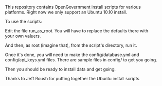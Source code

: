This repository contains OpenGovernment install scripts for various platforms.
Right now we only support an Ubuntu 10.10 install.

To use the scripts:

Edit the file run_as_root. You will have to replace the defaults there with your own valuers.

And then, as root (imagine that), from the script's directory, run it.

Once it's done, you will need to make the config/database.yml and config/api_keys.yml files. There are sample files in config/ to get you going.

Then you should be ready to install data and get going.

Thanks to Jeff Roush for putting together the Ubuntu install scripts.

